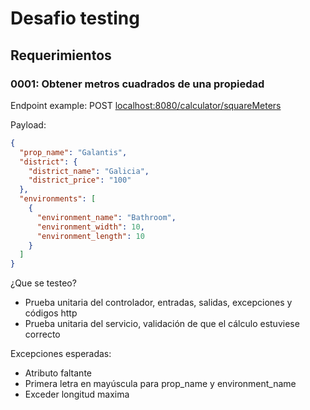 # Desafio testing

## Requerimientos

### 0001: Obtener metros cuadrados de una propiedad

Endpoint example: POST [localhost:8080/calculator/squareMeters]()

Payload:

````json
{
  "prop_name": "Galantis",
  "district": {
    "district_name": "Galicia",
    "district_price": "100"
  },
  "environments": [
    {
      "environment_name": "Bathroom",
      "environment_width": 10,
      "environment_length": 10
    }
  ]
}
````

¿Que se testeo?
- Prueba unitaria del controlador, entradas, salidas, excepciones y códigos http
- Prueba unitaria del servicio, validación de que el cálculo estuviese correcto

Excepciones esperadas:

- Atributo faltante
- Primera letra en mayúscula para prop_name y environment_name
- Exceder longitud maxima
